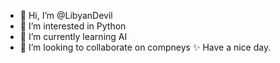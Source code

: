 - 👋 Hi, I’m @LibyanDevil
- 👀 I’m interested in Python
- 🌱 I’m currently learning AI
- 💞️ I’m looking to collaborate on compneys
✨ Have a nice day.
